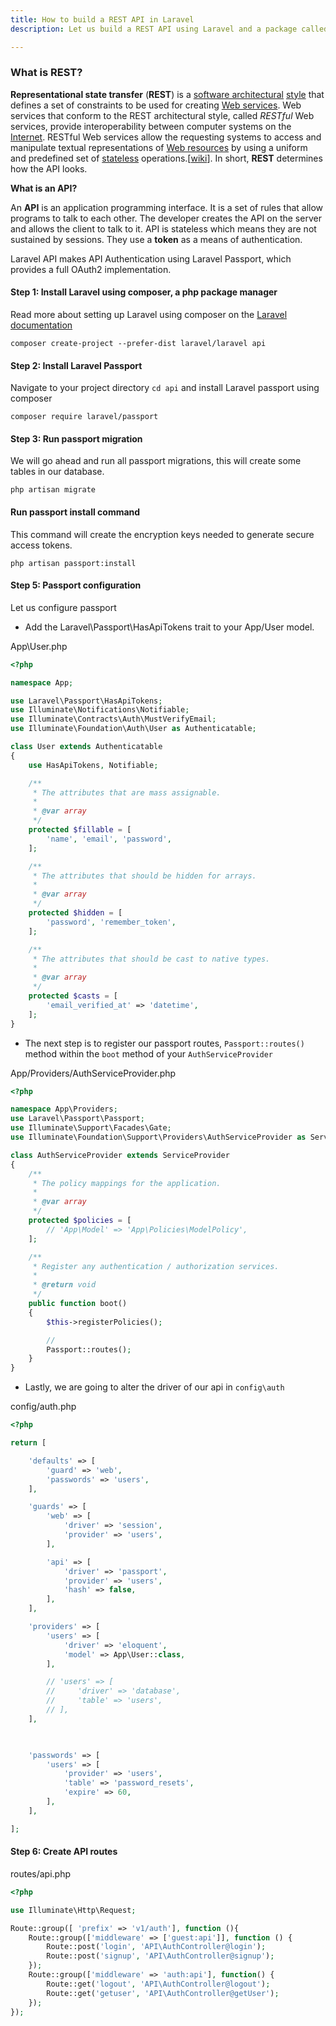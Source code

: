```yaml
---
title: How to build a REST API in Laravel
description: Let us build a REST API using Laravel and a package called passport

---
```

### What is REST?

**Representational state transfer** (**REST**) is a [software architectural](https://en.wikipedia.org/wiki/Software_architecture "Software architecture") [style](https://en.wikipedia.org/wiki/Architectural_style "Architectural style") that defines a set of constraints to be used for creating [Web services](https://en.wikipedia.org/wiki/Web_service "Web service"). Web services that conform to the REST architectural style, called _RESTful_ Web services, provide interoperability between computer systems on the [Internet](https://en.wikipedia.org/wiki/Internet "Internet"). RESTful Web services allow the requesting systems to access and manipulate textual representations of [Web resources](https://en.wikipedia.org/wiki/Web_resource "Web resource") by using a uniform and predefined set of [stateless](https://en.wikipedia.org/wiki/Stateless_protocol "Stateless protocol") operations.\[[wiki](https://en.wikipedia.org/wiki/Representational_state_transfer "wikipedia")\]. In short, **REST** determines how the API looks.

**What is an API?**

An **API** is an application programming interface. It is a set of rules that allow programs to talk to each other. The developer creates the API on the server and allows the client to talk to it. API is stateless which means they are not sustained by sessions. They use a **token** as a means of authentication. 

Laravel API makes API Authentication using Laravel Passport, which provides a full OAuth2 implementation.

#### **Step 1: Install Laravel using composer, a php package manager**

Read more about setting up Laravel using composer on the [Laravel documentation](https://laravel.com/docs/5.8 "Laravel Documentation")

    composer create-project --prefer-dist laravel/laravel api

#### **Step 2: Install Laravel Passport**

Navigate to your project directory `cd api`  and install Laravel passport using composer 

    composer require laravel/passport

#### **Step 3: Run passport migration**

We will go ahead and run all passport migrations, this will create some tables in our database.

    php artisan migrate

#### **Run passport install command**

This command will create the encryption keys needed to generate secure access tokens.

    php artisan passport:install

#### **Step 5: Passport configuration**

Let us configure passport

* Add the Laravel\\Passport\\HasApiTokens trait to your App/User model.

App\\User.php

```php
<?php

namespace App;

use Laravel\Passport\HasApiTokens;
use Illuminate\Notifications\Notifiable;
use Illuminate\Contracts\Auth\MustVerifyEmail;
use Illuminate\Foundation\Auth\User as Authenticatable;

class User extends Authenticatable
{
    use HasApiTokens, Notifiable;

    /**
     * The attributes that are mass assignable.
     *
     * @var array
     */
    protected $fillable = [
        'name', 'email', 'password',
    ];

    /**
     * The attributes that should be hidden for arrays.
     *
     * @var array
     */
    protected $hidden = [
        'password', 'remember_token',
    ];

    /**
     * The attributes that should be cast to native types.
     *
     * @var array
     */
    protected $casts = [
        'email_verified_at' => 'datetime',
    ];
}
```

* The next step is to register our passport routes, `Passport::routes()` method within the `boot` method of your `AuthServiceProvider`

App/Providers/AuthServiceProvider.php

```php
<?php

namespace App\Providers;
use Laravel\Passport\Passport;
use Illuminate\Support\Facades\Gate;
use Illuminate\Foundation\Support\Providers\AuthServiceProvider as ServiceProvider;

class AuthServiceProvider extends ServiceProvider
{
    /**
     * The policy mappings for the application.
     *
     * @var array
     */
    protected $policies = [
        // 'App\Model' => 'App\Policies\ModelPolicy',
    ];

    /**
     * Register any authentication / authorization services.
     *
     * @return void
     */
    public function boot()
    {
        $this->registerPolicies();

        //
        Passport::routes();
    }
}
```

* Lastly, we are going to alter the driver of our api in `config\auth`

config/auth.php

```php
<?php

return [

    'defaults' => [
        'guard' => 'web',
        'passwords' => 'users',
    ],

    'guards' => [
        'web' => [
            'driver' => 'session',
            'provider' => 'users',
        ],

        'api' => [
            'driver' => 'passport',
            'provider' => 'users',
            'hash' => false,
        ],
    ],

    'providers' => [
        'users' => [
            'driver' => 'eloquent',
            'model' => App\User::class,
        ],

        // 'users' => [
        //     'driver' => 'database',
        //     'table' => 'users',
        // ],
    ],

  

    'passwords' => [
        'users' => [
            'provider' => 'users',
            'table' => 'password_resets',
            'expire' => 60,
        ],
    ],

];
```

#### Step 6: **Create API routes**

routes/api.php

```php
<?php

use Illuminate\Http\Request;

Route::group([ 'prefix' => 'v1/auth'], function (){ 
    Route::group(['middleware' => ['guest:api']], function () {
        Route::post('login', 'API\AuthController@login');
        Route::post('signup', 'API\AuthController@signup');
    });
    Route::group(['middleware' => 'auth:api'], function() {
        Route::get('logout', 'API\AuthController@logout');
        Route::get('getuser', 'API\AuthController@getUser');
    });
}); 
```